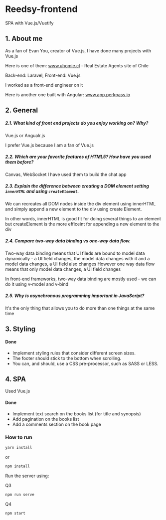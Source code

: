 # Reedsy-frontend
SPA with Vue.js/Vuetify

## 1. About me

As a fan of Evan You, creator of Vue.js, I have done many projects with Vue.js

Here is one of them: www.uhomie.cl - Real Estate Agents site of Chile

Back-end: Laravel, Front-end: Vue.js

I worked as a front-end engineer on it

Here is another one built with Angular: www.app.perkpass.io


## 2. General

##### 2.1. What kind of front end projects do you enjoy working on? Why?
Vue.js or Angualr.js

I prefer Vue.js because I am a fan of Vue.js

##### 2.2. Which are your favorite features of HTML5? How have you used them before?
Canvas, WebSocket
I have used them to build the chat app

##### 2.3. Explain the difference between creating a DOM element setting `innerHTML` and using `createElement`.
We can recreates all DOM nodes inside the div element using innerHTML and simply append a new element to the div using create Element.

In other words, innerHTML is good fit for doing several things to an element but createElement is the more efficeint for appending a new element to the div

##### 2.4. Compare two-way data binding vs one-way data flow.
Two-way data binding means that UI fileds are bound to model data dynamically - a UI field changes, the model data changes with it and a model data changes, a UI field also changes However one way data flow means that only model data changes, a UI field changes

In front-end frameworks, two-way data binding are mostly used - we can do it using v-model and v-bind 

##### 2.5. Why is asynchronous programming important in JavaScript?
It's the only thing that allows you to do more than one things at the same time

## 3. Styling

#### Done
- Implement styling rules that consider different screen sizes.
- The footer should stick to the bottom when scrolling.
- You can, and should, use a CSS pre-processor, such as SASS or LESS.


## 4. SPA

Used Vue.js


#### Done
- Implement text search on the books list (for title and synopsis)
- Add pagination on the books list
- Add a comments section on the book page


### How to run


```bash
yarn install
```

or

```bash
npm install
```

Run the server using:

Q3

```bash
npm run serve
```

Q4

```bash
npm start
```
